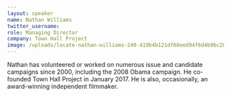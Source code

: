 ```yaml
---
layout: speaker
name: Nathan Williams
twitter_username: 
role: Managing Director
company: Town Hall Project
image: /uploads/locate-nathan-williams-240-419b4b121df68eed94f6d4b9bc28bedd.jpg
---
```


Nathan has volunteered or worked on numerous issue and candidate campaigns since 2000, including the 2008 Obama campaign. He co-founded Town Hall Project in January 2017. He is also, occasionally, an award-winning independent filmmaker.